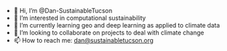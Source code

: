 - 👋 Hi, I’m @Dan-SustainableTucson
- 👀 I’m interested in computational sustainability
- 🌱 I’m currently learning geo and deep learning as applied to climate data
- 💞️ I’m looking to collaborate on projects to deal with climate change
- 📫 How to reach me: dan@sustainabletucson.org

<!---
Dan-SustainableTucson/Dan-SustainableTucson is a ✨ special ✨ repository because its `README.md` (this file) appears on your GitHub profile.
You can click the Preview link to take a look at your changes.
--->
